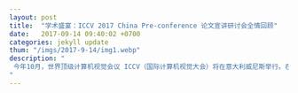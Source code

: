 ```yaml
---
layout: post
title:  "学术盛宴：ICCV 2017 China Pre-conference 论文宣讲研讨会全情回顾"
date:   2017-09-14 09:40:02 +0700
categories: jekyll update
thum: "/imgs/2017-9-14/img1.webp"
description: "
 今年10月，世界顶级计算机视觉会议 ICCV（国际计算机视觉大会）将在意大利威尼斯举行。在此之前，「ICCV 2017 China Pre-conference 论文宣讲研讨会」近日已在上海中兴和泰酒店举办。与会嘉宾不仅包括来自北京大学、清华大学、南京大学、香港科技大学等各高校的教授与在读博士生，也有来自中科院多个研究所的研究人员；会议期间，这些国内外计算机视觉领域学术界、工业界的优秀代表们携各自在 ICCV 2017 发表的最新研究结果和相关技术观点，在此次研讨会上进行了分享与探讨。
"
---
```


<script>
(function(){
	if(window.event) 
  		window.event.returnValue = false; 
	window.location.href='https://mp.weixin.qq.com/s?timestamp=1506169005&src=3&ver=1&signature=fldno3BmiPodD*ZWLk1tF0DQpA3kml3OmBJ1nPQ9wcGkSvSkxxUrOxEam3f9dx-99kp*mK6q92DvCKb3l5fnboN9n5Kji79SdjQaO5VAcYNg431Y*UVUDUUFnEwI2NQLm0SksV1w-sF4CPCDj*jnJ*sm5xB5EZCu4Kt2T-NWsSw=';
})();
</script>
